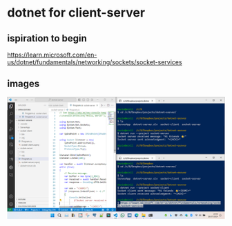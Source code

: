 
# dotnet for client-server

## ispiration to begin
<https://learn.microsoft.com/en-us/dotnet/fundamentals/networking/sockets/socket-services>

## images

![demo image](https://github.com/arkenidar/dotnet-server/blob/main/documentation/images/works--c2019ecb-e3f0-420e-a61e-66e0311a8c84.png?raw=true)
